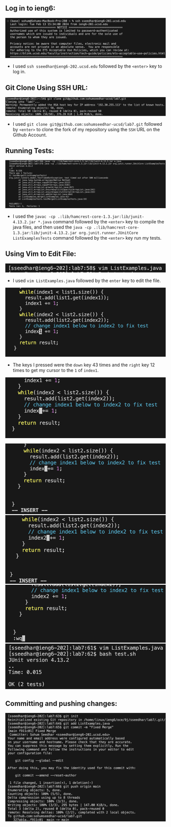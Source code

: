 ## Log in to ieng6:
![Image](https://github.com/sohumseedhar-ucsd/cse15l-lab-reports/blob/main/Screenshot%202024-02-26%20at%206.10.28%20PM.png?raw=true)
* I used ```ssh sseedhar@ieng6-202.ucsd.edu``` followed by the ```<enter>``` key to log in. 

## Git Clone Using SSH URL:
![Image](https://github.com/sohumseedhar-ucsd/cse15l-lab-reports/blob/main/Screenshot%202024-02-26%20at%206.09.14%20PM.png?raw=true)
* I used ```git clone git@github.com:sohumseedhar-ucsd/lab7.git``` followed by ```<enter>``` to clone the fork of my repository using the ```SSH``` URL on the Github Account. 

## Running Tests:
![Image](https://github.com/sohumseedhar-ucsd/cse15l-lab-reports/blob/main/Screenshot%202024-02-26%20at%206.08.27%20PM.png?raw=true)
* I used the ```javac -cp .:lib/hamcrest-core-1.3.jar:lib/junit-4.13.2.jar *.java``` command followed by the ```<enter>``` key to compile the java files, and then used the ```java -cp .:lib/hamcrest-core-1.3.jar:lib/junit-4.13.2.jar org.junit.runner.JUnitCore ListExamplesTests``` command followed by the ```<enter>``` key run my tests. 

## Using Vim to Edit File:
![Image](https://github.com/sohumseedhar-ucsd/cse15l-lab-reports/blob/main/Screenshot%202024-02-26%20at%206.31.16%20PM.png?raw=true)
* I used ```vim ListExamples.java``` followed by the ```enter``` key to edit the file.
  
![Image](https://github.com/sohumseedhar-ucsd/cse15l-lab-reports/blob/main/Screenshot%202024-02-26%20at%206.34.05%20PM.png?raw=true)
* The keys I pressed were the ```down``` key 43 times and the ```right``` key 12 times to get my cursor to the ```1``` of ```index1```.
  
![Image](https://github.com/sohumseedhar-ucsd/cse15l-lab-reports/blob/main/Screenshot%202024-02-26%20at%206.34.54%20PM.png?raw=true)


![Image](https://github.com/sohumseedhar-ucsd/cse15l-lab-reports/blob/main/Screenshot%202024-02-26%20at%206.35.29%20PM.png?raw=true)
![Image](https://github.com/sohumseedhar-ucsd/cse15l-lab-reports/blob/main/Screenshot%202024-02-26%20at%206.36.06%20PM.png?raw=true)
![Image](https://github.com/sohumseedhar-ucsd/cse15l-lab-reports/blob/main/Screenshot%202024-02-26%20at%206.36.36%20PM.png?raw=true)
![Image](https://github.com/sohumseedhar-ucsd/cse15l-lab-reports/blob/main/Screenshot%202024-02-26%20at%206.37.33%20PM.png?raw=true)

## Committing and pushing changes:
![Image](https://github.com/sohumseedhar-ucsd/cse15l-lab-reports/blob/main/Screenshot%202024-02-26%20at%206.48.55%20PM.png?raw=true)



